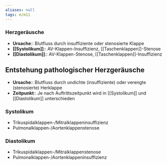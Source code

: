 ```yaml
---
aliases: null
tags: m/m11
---
```

### Herzgeräusche 
- **Ursache**:: Blutfluss durch insuffiziente oder stenosierte Klappe
- **[[Systolikum]]**:: AV-Klappen-Insuffizienz, [[Taschenklappen]]-Stenose
- **[[Diastolikum]]**:: AV-Klappen-Stenose, [[Taschenklappen]]-Insuffizienz


## Entstehung pathologischer Herzgeräusche
- **Ursache**:: Blutfluss durch undichte (insuffiziente) oder verengte (stenosierte) Herklappe
- **Zeitpunkt**:: Je nach Auftrittszeitpunkt wird in [[Systolikum]] und [[Diastolikum]] unterschieden

### Systolikum
- Trikuspidalklappen-/Mitralklappeninsuffizienz
- Pulmonalklappen-/Aortenklappenstenose

### Diastolikum
- Trikuspidalklappen-/Mitralklappenstenose
- Pulmonalklappen-/Aortenklappeninsuffizienz
